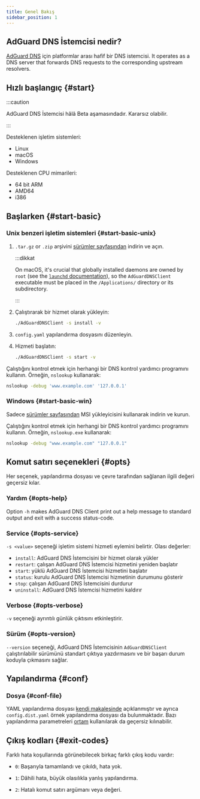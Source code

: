 ```yaml
---
title: Genel Bakış
sidebar_position: 1
---
```


<!-- markdownlint-configure-file {"ul-indent":{"indent":4,"start_indent":2,"start_indented":true}} -->

## AdGuard DNS İstemcisi nedir?

[AdGuard DNS][agdns] için platformlar arası hafif bir DNS istemcisi. It operates as a DNS server that forwards DNS requests to the corresponding upstream resolvers.

[agdns]: https://adguard-dns.io

## Hızlı başlangıç {#start}

:::caution

AdGuard DNS İstemcisi hâlâ Beta aşamasındadır. Kararsız olabilir.

:::

Desteklenen işletim sistemleri:

- Linux
- macOS
- Windows

Desteklenen CPU mimarileri:

- 64 bit ARM
- AMD64
- i386

## Başlarken {#start-basic}

### Unix benzeri işletim sistemleri {#start-basic-unix}

1. `.tar.gz` or `.zip` arşivini [sürümler sayfasından][releases] indirin ve açın.

   :::dikkat

   On macOS, it's crucial that globally installed daemons are owned by `root` (see the [`launchd` documentation][launchd-requirements]), so the `AdGuardDNSClient` executable must be placed in the `/Applications/` directory or its subdirectory.

   :::

2. Çalıştırarak bir hizmet olarak yükleyin:

   ```sh
   ./AdGuardDNSClient -s install -v
   ```

3. `config.yaml` yapılandırma dosyasını düzenleyin.

4. Hizmeti başlatın:

   ```sh
   ./AdGuardDNSClient -s start -v
   ```

Çalıştığını kontrol etmek için herhangi bir DNS kontrol yardımcı programını kullanın. Örneğin, `nslookup` kullanarak:

```sh
nslookup -debug 'www.example.com' '127.0.0.1'
```

[launchd-requirements]: https://developer.apple.com/library/archive/documentation/MacOSX/Conceptual/BPSystemStartup/Chapters/CreatingLaunchdJobs.html
[releases]: https://github.com/AdguardTeam/AdGuardDNSClient/releases

### Windows {#start-basic-win}

Sadece [sürümler sayfasından][releases] MSI yükleyicisini kullanarak indirin ve kurun.

Çalıştığını kontrol etmek için herhangi bir DNS kontrol yardımcı programını kullanın. Örneğin, `nslookup.exe` kullanarak:

```sh
nslookup -debug "www.example.com" "127.0.0.1"
```

## Komut satırı seçenekleri {#opts}

Her seçenek, yapılandırma dosyası ve çevre tarafından sağlanan ilgili değeri geçersiz kılar.

### Yardım {#opts-help}

Option `-h` makes AdGuard DNS Client print out a help message to standard output and exit with a success status-code.

### Service {#opts-service}

`-s <value>` seçeneği işletim sistemi hizmeti eylemini belirtir. Olası değerler:

- `install`: AdGuard DNS İstemcisini bir hizmet olarak yükler
- `restart`: çalışan AdGuard DNS İstemcisi hizmetini yeniden başlatır
- `start`: yüklü AdGuard DNS İstemcisi hizmetini başlatır
- `status`: kurulu AdGuard DNS İstemcisi hizmetinin durumunu gösterir
- `stop`: çalışan AdGuard DNS İstemcisini durdurur
- `uninstall`: AdGuard DNS İstemcisi hizmetini kaldırır

### Verbose {#opts-verbose}

`-v` seçeneği ayrıntılı günlük çıktısını etkinleştirir.

### Sürüm {#opts-version}

`--version` seçeneği, AdGuard DNS İstemcisinin `AdGuardDNSClient` çalıştırılabilir sürümünü standart çıktıya yazdırmasını ve bir başarı durum koduyla çıkmasını sağlar.

## Yapılandırma {#conf}

### Dosya {#conf-file}

YAML yapılandırma dosyası [kendi makalesinde][conf] açıklanmıştır ve ayrıca `config.dist.yaml` örnek yapılandırma dosyası da bulunmaktadır.  Bazı yapılandırma parametreleri [ortam][env] kullanılarak da geçersiz kılınabilir.

[conf]: configuration.md
[env]: environment.md

## Çıkış kodları {#exit-codes}

Farklı hata koşullarında görünebilecek birkaç farklı çıkış kodu vardır:

- `0`: Başarıyla tamamlandı ve çıkıldı, hata yok.

- `1`: Dâhili hata, büyük olasılıkla yanlış yapılandırma.

- `2`: Hatalı komut satırı argümanı veya değeri.
